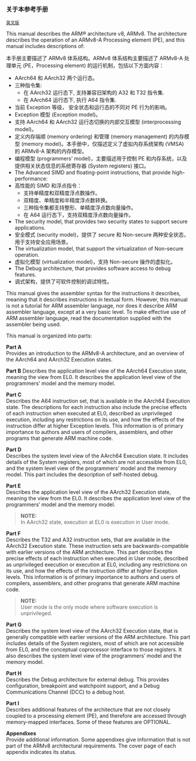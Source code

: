 ### 关于本参考手册

[`英文版`](../../en/about_this_manual.html)

This manual describes the ARM® architecture v8, ARMv8. The architecture describes the operation of an ARMv8-A Processing element (PE), and this manual includes descriptions of:

本手册主要描述了 ARMv8 体系结构。ARMv8 体系结构主要描述了 ARMv8-A 处理单元 (PE，Processing element) 的运行机制，包括以下方面内容：

 * AArch64 和 AArch32 两个运行态。
 * 三种指令集:
    - 在 AArch32 运行态下, 支持兼容旧架构的 A32 和 T32 指令集.
    - 在 AArch64 运行态下, 执行 A64 指令集.
 * 当前 Exception 等级， 安全状态和运行态的不同对 PE 行为的影响。
 * Exception 模型 (Exception model)。
 * 支持 AArch64 和 AArch32 运行态切换的内部交互模型 (interprocessing model)。
 * 定义内存端顺 (memory ordering) 和管理 (memory management) 的内存模型 (memory model)。本手册中，仅描述定义了虚拟内存系统架构 (VMSA) 的 ARMv8-A 架构的内存模型。
 * 编程模型 (programmers’ model)，主要描述用于控制 PE 和内存系统，以及提供相关状态信息的系统寄存器 (System registers) 接口。
 * The Advanced SIMD and floating-point instructions, that provide high-performance:
 * 高性能的 SIMD 和浮点指令：
    - 支持单精度和双精度浮点数操作。
    - 双精度、单精度和半精度浮点数转换。
    - 三种指令集都支持整形、单精度浮点数向量操作。
    - 在 A64 运行态下，支持双精度浮点数向量操作。
 * The security model, that provides two security states to support secure applications.
 * 安全模式 (security model)，提供了 secure 和 Non-secure 两种安全状态，用于支持安全应用场景。 
 * The virtualization model, that support the virtualization of Non-secure operation.
 * 虚拟化模型 (virtualization model)，支持 Non-secure 操作的虚拟化。
 * The Debug architecture, that provides software access to debug features.
 * 调式架构，提供了可软件控制的调试特性。

This manual gives the assembler syntax for the instructions it describes, meaning that it describes instructions in
textual form. However, this manual is not a tutorial for ARM assembler language, nor does it describe ARM
assembler language, except at a very basic level. To make effective use of ARM assembler language, read the
documentation supplied with the assembler being used.

This manual is organized into parts:

**Part A**  
Provides an introduction to the ARMv8-A architecture, and an overview of the AArch64 and AArch32 Execution states.

**Part B**
Describes the application level view of the AArch64 Execution state, meaning the view from EL0. It describes the application level view of the programmers’ model and the memory model.

**Part C**  
Describes the A64 instruction set, that is available in the AArch64 Execution state. The descriptions for each instruction also include the precise effects of each instruction when executed at EL0, described as unprivileged execution, including any restrictions on its use, and how the effects of the instruction differ at higher Exception levels. This information is of primary importance to authors and users of compilers, assemblers, and other programs that generate ARM machine code.

**Part D**  
Describes the system level view of the AArch64 Execution state. It includes details of the System registers, most of which are not accessible from EL0, and the system level view of the programmers’  model and the memory model. This part includes the description of self-hosted debug.

**Part E**  
Describes the application level view of the AArch32 Execution state, meaning the view from the EL0. It describes the application level view of the programmers’ model and the memory model.
> **NOTE:**  
In AArch32 state, execution at EL0 is execution in User mode.


**Part F**  
Describes the T32 and A32 instruction sets, that are available in the AArch32 Execution state. These instruction sets are backwards-compatible with earlier versions of the ARM architecture. This part describes the precise effects of each instruction when executed in User mode, described as unprivileged execution or execution at EL0, including any restrictions on its use, and how the effects
of the instruction differ at higher Exception levels. This information is of primary importance to authors and users of compilers, assemblers, and other programs that generate ARM machine code.

>**NOTE:**  
User mode is the only mode where software execution is unprivileged.

**Part G**  
Describes the system level view of the AArch32 Execution state, that is generally compatible with earlier versions of the ARM architecture. This part includes details of the System registers, most of which are not accessible from EL0, and the conceptual coprocessor interface to those registers. It also describes the system level view of the programmers’ model and the memory model.

**Part H**  
Describes the Debug architecture for external debug. This provides configuration, breakpoint and watchpoint support, and a Debug Communications Channel (DCC) to a debug host.


**Part I**  
Describes additional features of the architecture that are not closely coupled to a processing element (PE), and therefore are accessed through memory-mapped interfaces. Some of these features are OPTIONAL.

**Appendixes**  
Provide additional information. Some appendixes give information that is not part of the ARMv8 architectural requirements. The cover page of each appendix indicates its status.

